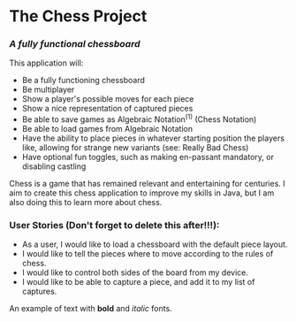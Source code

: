 # The Chess Project

### *A fully functional chessboard*

This application will:
- Be a fully functioning chessboard
- Be multiplayer
- Show a player's possible moves for each piece
- Show a nice representation of captured pieces 
- Be able to save games as Algebraic Notation<sup>(1)</sup> (Chess Notation)
- Be able to load games from Algebraic Notation
- Have the ability to place pieces in whatever starting position the players like, allowing for strange new variants 
(see: Really Bad Chess)
- Have optional fun toggles, such as making en-passant mandatory, or disabling castling


Chess is a game that has remained relevant and entertaining for centuries. I aim to create this chess application to 
improve my skills in Java, but I am also doing this to learn more about chess.

### User Stories (Don't forget to delete this after!!!):
- As a user, I would like to load a chessboard with the default piece layout.
- I would like to tell the pieces where to move according to the rules of chess.
- I would like to control both sides of the board from my device.
- I would like to be able to capture a piece, and add it to my list of captures.

An example of text with **bold** and *italic* fonts.  